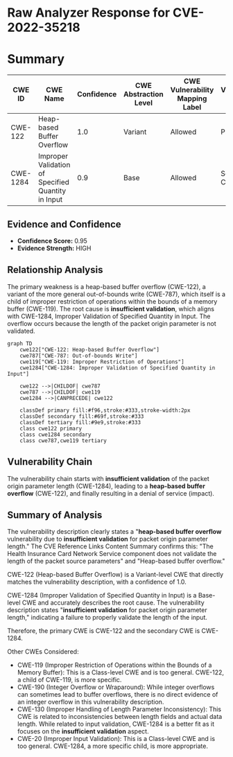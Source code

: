 # Raw Analyzer Response for CVE-2022-35218

# Summary
| CWE ID | CWE Name | Confidence | CWE Abstraction Level | CWE Vulnerability Mapping Label | CWE-Vulnerability Mapping Notes |
|---|---|---|---|---|---|
| CWE-122 | Heap-based Buffer Overflow | 1.0 | Variant | Allowed | Primary CWE |
| CWE-1284 | Improper Validation of Specified Quantity in Input | 0.9 | Base | Allowed | Secondary Candidate |

## Evidence and Confidence

*   **Confidence Score:** 0.95
*   **Evidence Strength:** HIGH

## Relationship Analysis
The primary weakness is a heap-based buffer overflow (CWE-122), a variant of the more general out-of-bounds write (CWE-787), which itself is a child of improper restriction of operations within the bounds of a memory buffer (CWE-119). The root cause is **insufficient validation**, which aligns with CWE-1284, Improper Validation of Specified Quantity in Input. The overflow occurs because the length of the packet origin parameter is not validated.

```mermaid
graph TD
    cwe122["CWE-122: Heap-based Buffer Overflow"]
    cwe787["CWE-787: Out-of-bounds Write"]
    cwe119["CWE-119: Improper Restriction of Operations"]
    cwe1284["CWE-1284: Improper Validation of Specified Quantity in Input"]

    cwe122 -->|CHILDOF| cwe787
    cwe787 -->|CHILDOF| cwe119
    cwe1284 -->|CANPRECEDE| cwe122

    classDef primary fill:#f96,stroke:#333,stroke-width:2px
    classDef secondary fill:#69f,stroke:#333
    classDef tertiary fill:#9e9,stroke:#333
    class cwe122 primary
    class cwe1284 secondary
    class cwe787,cwe119 tertiary
```

## Vulnerability Chain
The vulnerability chain starts with **insufficient validation** of the packet origin parameter length (CWE-1284), leading to a **heap-based buffer overflow** (CWE-122), and finally resulting in a denial of service (impact).

## Summary of Analysis
The vulnerability description clearly states a "**heap-based buffer overflow** vulnerability due to **insufficient validation** for packet origin parameter length." The CVE Reference Links Content Summary confirms this: "The Health Insurance Card Network Service component does not validate the length of the packet source parameters" and "Heap-based buffer overflow."

CWE-122 (Heap-based Buffer Overflow) is a Variant-level CWE that directly matches the vulnerability description, with a confidence of 1.0.

CWE-1284 (Improper Validation of Specified Quantity in Input) is a Base-level CWE and accurately describes the root cause. The vulnerability description states "**insufficient validation** for packet origin parameter length," indicating a failure to properly validate the length of the input.

Therefore, the primary CWE is CWE-122 and the secondary CWE is CWE-1284.

Other CWEs Considered:

*   CWE-119 (Improper Restriction of Operations within the Bounds of a Memory Buffer): This is a Class-level CWE and is too general. CWE-122, a child of CWE-119, is more specific.
*   CWE-190 (Integer Overflow or Wraparound): While integer overflows can sometimes lead to buffer overflows, there is no direct evidence of an integer overflow in this vulnerability description.
*   CWE-130 (Improper Handling of Length Parameter Inconsistency): This CWE is related to inconsistencies between length fields and actual data length. While related to input validation, CWE-1284 is a better fit as it focuses on the **insufficient validation** aspect.
*   CWE-20 (Improper Input Validation): This is a Class-level CWE and is too general. CWE-1284, a more specific child, is more appropriate.